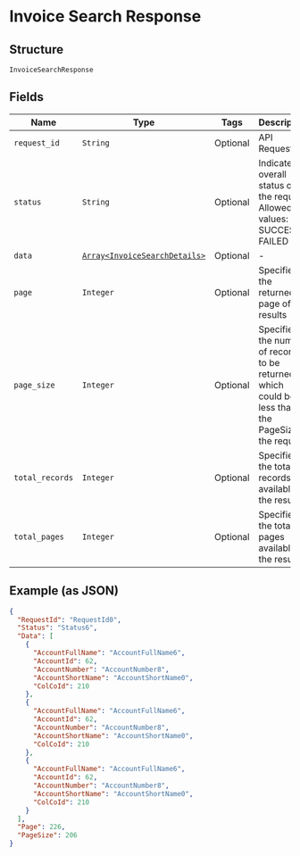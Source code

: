 
# Invoice Search Response

## Structure

`InvoiceSearchResponse`

## Fields

| Name | Type | Tags | Description |
|  --- | --- | --- | --- |
| `request_id` | `String` | Optional | API Request Id |
| `status` | `String` | Optional | Indicates overall status of the request. Allowed values: SUCCES, FAILED |
| `data` | [`Array<InvoiceSearchDetails>`](../../doc/models/invoice-search-details.md) | Optional | - |
| `page` | `Integer` | Optional | Specifies the returned page of the results |
| `page_size` | `Integer` | Optional | Specifies the number of records to be returned which could be less than the PageSize in the request |
| `total_records` | `Integer` | Optional | Specifies the total records available in the result |
| `total_pages` | `Integer` | Optional | Specifies the total pages available in the result |

## Example (as JSON)

```json
{
  "RequestId": "RequestId0",
  "Status": "Status6",
  "Data": [
    {
      "AccountFullName": "AccountFullName6",
      "AccountId": 62,
      "AccountNumber": "AccountNumber8",
      "AccountShortName": "AccountShortName0",
      "ColCoId": 210
    },
    {
      "AccountFullName": "AccountFullName6",
      "AccountId": 62,
      "AccountNumber": "AccountNumber8",
      "AccountShortName": "AccountShortName0",
      "ColCoId": 210
    },
    {
      "AccountFullName": "AccountFullName6",
      "AccountId": 62,
      "AccountNumber": "AccountNumber8",
      "AccountShortName": "AccountShortName0",
      "ColCoId": 210
    }
  ],
  "Page": 226,
  "PageSize": 206
}
```

